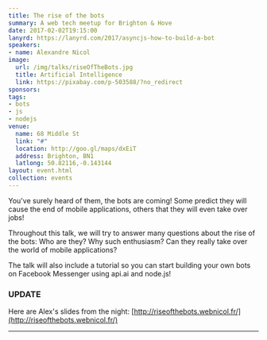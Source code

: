 ```yaml
---
title: The rise of the bots
summary: A web tech meetup for Brighton & Hove
date: 2017-02-02T19:15:00
lanyrd: https://lanyrd.com/2017/asyncjs-how-to-build-a-bot
speakers:
- name: Alexandre Nicol
image:
  url: /img/talks/riseOfTheBots.jpg
  title: Artificial Intelligence
  link: https://pixabay.com/p-503588/?no_redirect
sponsors:
tags:
- bots
- js
- nodejs
venue:
  name: 68 Middle St
  link: "#"
  location: http://goo.gl/maps/dxEiT
  address: Brighton, BN1
  latlong: 50.82116,-0.143144
layout: event.html
collection: events
---
```


You've surely heard of them, the bots are coming! Some predict they will cause the end of mobile applications, others that they will even take over jobs!

Throughout this talk, we will try to answer many questions about the rise of the bots: Who are they? Why such enthusiasm? Can they really take over the world of mobile applications?

The talk will also include a tutorial so you can start building your own bots on Facebook Messenger using api.ai and node.js! 


### UPDATE

Here are Alex's slides from the night: [http://riseofthebots.webnicol.fr/](http://riseofthebots.webnicol.fr/)

---
